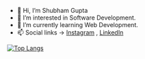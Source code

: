 - 👋 Hi, I’m Shubham Gupta
- 👀 I’m interested in Software Development.
- 🌱 I’m currently learning Web Development.
- 📫 Social links -> 
       [Instagram](https://www.instagram.com/shubham.gupta.014) ,
       [LinkedIn](https://www.linkedin.com/in/shubham-gupta-b521071b3)
        

[![Top Langs](https://github-readme-stats.vercel.app/api/top-langs/?username=Shubhcs01)](https://github.com/anuraghazra/github-readme-stats)

